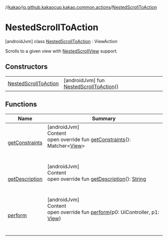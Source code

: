 //[kakao](../../../index.md)/[io.github.kakaocup.kakao.common.actions](../index.md)/[NestedScrollToAction](index.md)



# NestedScrollToAction  
 [androidJvm] class [NestedScrollToAction](index.md) : ViewAction

Scrolls to a given view with [NestedScrollView](https://developer.android.com/reference/kotlin/androidx/core/widget/NestedScrollView.html) support.

   


## Constructors  
  
| | |
|---|---|
| <a name="io.github.kakaocup.kakao.common.actions/NestedScrollToAction/NestedScrollToAction/#/PointingToDeclaration/"></a>[NestedScrollToAction](-nested-scroll-to-action.md)| <a name="io.github.kakaocup.kakao.common.actions/NestedScrollToAction/NestedScrollToAction/#/PointingToDeclaration/"></a> [androidJvm] fun [NestedScrollToAction](-nested-scroll-to-action.md)()   <br>|


## Functions  
  
|  Name |  Summary | 
|---|---|
| <a name="io.github.kakaocup.kakao.common.actions/NestedScrollToAction/getConstraints/#/PointingToDeclaration/"></a>[getConstraints](get-constraints.md)| <a name="io.github.kakaocup.kakao.common.actions/NestedScrollToAction/getConstraints/#/PointingToDeclaration/"></a>[androidJvm]  <br>Content  <br>open override fun [getConstraints](get-constraints.md)(): Matcher<[View](https://developer.android.com/reference/kotlin/android/view/View.html)>  <br><br><br>|
| <a name="androidx.test.espresso/ViewAction/getDescription/#/PointingToDeclaration/"></a>[getDescription](index.md#323409537%2FFunctions%2F34310170)| <a name="androidx.test.espresso/ViewAction/getDescription/#/PointingToDeclaration/"></a>[androidJvm]  <br>Content  <br>open override fun [getDescription](index.md#323409537%2FFunctions%2F34310170)(): [String](https://kotlinlang.org/api/latest/jvm/stdlib/kotlin/-string/index.html)  <br><br><br>|
| <a name="androidx.test.espresso/ViewAction/perform/#androidx.test.espresso.UiController#android.view.View/PointingToDeclaration/"></a>[perform](index.md#-239082217%2FFunctions%2F34310170)| <a name="androidx.test.espresso/ViewAction/perform/#androidx.test.espresso.UiController#android.view.View/PointingToDeclaration/"></a>[androidJvm]  <br>Content  <br>open override fun [perform](index.md#-239082217%2FFunctions%2F34310170)(p0: UiController, p1: [View](https://developer.android.com/reference/kotlin/android/view/View.html))  <br><br><br>|

